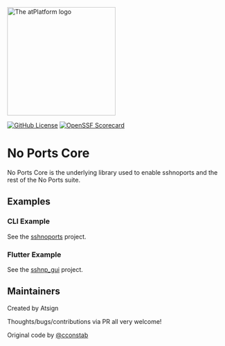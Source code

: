 <img width=250px src="https://atsign.dev/assets/img/atPlatform_logo_gray.svg?sanitize=true" alt="The atPlatform logo">

[![GitHub License](https://img.shields.io/badge/license-BSD3-blue.svg)](./LICENSE)
[![OpenSSF Scorecard](https://api.securityscorecards.dev/projects/github.com/atsign-foundation/noports/badge)](https://api.securityscorecards.dev/projects/github.com/atsign-foundation/noports)

# No Ports Core

No Ports Core is the underlying library used to enable sshnoports and the rest of the No Ports suite.

## Examples

### CLI Example

See the [sshnoports](https://github.com/atsign-foundation/noports/tree/trunk/packages/dart/sshnoports) project.

### Flutter Example

See the [sshnp_gui](https://github.com/atsign-foundation/noports/tree/trunk/packages/dart/sshnp_gui) project.

## Maintainers

Created by Atsign

Thoughts/bugs/contributions via PR all very welcome!

Original code by [@cconstab](https://github.com/cconstab)

